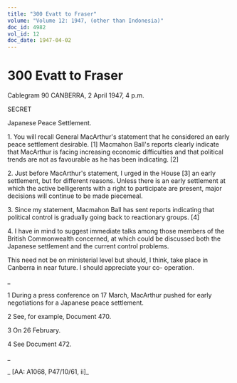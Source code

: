 ```yaml
---
title: "300 Evatt to Fraser"
volume: "Volume 12: 1947, (other than Indonesia)"
doc_id: 4982
vol_id: 12
doc_date: 1947-04-02
---
```


# 300 Evatt to Fraser

Cablegram 90 CANBERRA, 2 April 1947, 4 p.m.

SECRET

Japanese Peace Settlement.

1\. You will recall General MacArthur's statement that he considered an early peace settlement desirable. [1] Macmahon Ball's reports clearly indicate that MacArthur is facing increasing economic difficulties and that political trends are not as favourable as he has been indicating. [2]

2\. Just before MacArthur's statement, I urged in the House [3] an early settlement, but for different reasons. Unless there is an early settlement at which the active belligerents with a right to participate are present, major decisions will continue to be made piecemeal.

3\. Since my statement, Macmahon Ball has sent reports indicating that political control is gradually going back to reactionary groups. [4]

4\. I have in mind to suggest immediate talks among those members of the British Commonwealth concerned, at which could be discussed both the Japanese settlement and the current control problems.

This need not be on ministerial level but should, I think, take place in Canberra in near future. I should appreciate your co- operation.

_

1 During a press conference on 17 March, MacArthur pushed for early negotiations for a Japanese peace settlement.

2 See, for example, Document 470.

3 On 26 February.

4 See Document 472.

_

_ [AA: A1068, P47/10/61, ii]_

